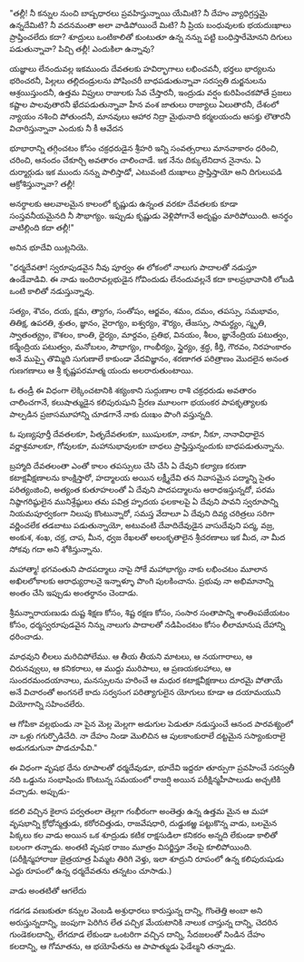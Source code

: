 ﻿"తల్లీ! నీ కన్నుల నుంచి బాష్పధారలు ప్రవహిస్తున్నాయి యేమిటి? నీ దేహం వ్యాధిగ్రస్తమై ఉన్నదేమిటి? నీ వదనమంతా అలా వాడిపోయిందే మిటి? నీ ప్రియ బంధువులకు భయదుఃఖాలు ప్రాప్తించలేదు కదా? శూద్రులు ఒంటికాలితో కుంటుతూ ఉన్న నన్ను పట్టి బంధిస్తారేమోనని దిగులు పడుతున్నావా? పిచ్చి తల్లీ! ఎందుకిలా ఉన్నావు? 

యజ్ఞాలు లేనందువల్ల ఇకముందు దేవతలకు హవిర్భాగాలు లభించవనీ, భర్తలు భార్యలను భరించరనీ, పిల్లలు తల్లిదండ్రులను పోషించరీ బాధపడుతున్నావా సరస్వతి దుర్జనులను ఆశ్రయిస్తుందనీ, ఉత్తమ విప్రులు రాజులకు సేవ చేస్తారనీ, ఇంద్రుడు వర్షం కురిపించకపోతే ప్రజలు కష్టాల పాలవుతారనీ ఖేదపడుతున్నావా హీన వంశ జాతులు రాజ్యాలు ఏలుతారనీ, దేశంలో న్యాయం నశించి పోతుందనీ, మానవులు ఆహార నిద్రా మైథునాది కర్మలయందు ఆసక్తు లౌతారనీ విచారిస్తున్నావా ఎందుకు నీ కీ ఆవేదన 

భూభారాన్ని తగ్గించటం కోసం చక్రధరుడైన శ్రీహరి ఇన్ని సంవత్సరాలు మానవాకారం ధరించి, చరించి, ఆనందం చేకూర్చి అవతారం చాలించాడే. ఇక నేను దిక్కులేనిదాన నైనాను. ఏ దుర్మార్గుడు ఇక ముందు నన్ను పాలిస్తాడో, ఎటువంటి దుఃఖాలు ప్రాప్తిస్తాయో అని దిగులుపడి ఆక్రోశిస్తున్నావా? తల్లీ! 

అనర్థాలకు ఆలవాలమైన కాలంలో కృష్ణుడు ఉన్నంత వరకూ దేవతలకు కూడా సంస్తవనీయమైనది నీ సౌభాగ్యం. ఇప్పుడు కృష్ణుడు వెళ్లిపోగానే అదృష్టం మారిపోయింది. అనర్థం వాటిల్లింది కదా తల్లీ!" 

అనిన భూదేవి యిట్లనియె. 

"ధర్మదేవతా! స్వరూపుడవైన నీవు పూర్వం ఈ లోకంలో నాలుగు పాదాలతో నడుస్తూ ఉండేవాడివి. ఈ నాడు ఇందిరావల్లభుడైన గోవిందుడు లేనందువల్లనే కదా కాలప్రభావానికి లోబడి ఒంటి కాలితో నడుస్తున్నావు. 

సత్యం, శౌచం, దయ, క్షమ, త్యాగం, సంతోషం, ఆర్జవం, శమం, దమం, తపస్సు, సమభావం, తితిక్ష, ఉపరతి, శ్రుతం, జ్ఞానం, వైరాగ్యం, ఐశ్వర్యం, శౌర్యం, తేజస్సు, సామర్థ్యం, స్మృతి, స్వాతంత్య్రం, కౌశలం, కాంతి, ధైర్యం, మార్దవం, ప్రతిభ, వినయం, శీలం, జ్ఞానేంద్రియ పటుత్వం, కర్మేంద్రియ పటుత్వం, మనోబలం, సౌభాగ్యం, గాంభీర్యం, స్థైర్యం, శ్రద్ధ, కీర్తి, గౌరవం, నిరహంకారం అనే ముప్పై తొమ్మిది సుగుణాలే కాకుండా వేదవిజ్ఞానం, శరణాగత పరిత్రాణం మొదలైన అనంత గుణగణాలు ఆ శ్రీ కృష్ణపరమాత్మ యందు అలరారుతుంటాయి. 

ఓ తండ్రీ ఈ విధంగా లెక్కించటానికి శక్యంకాని సుద్గుణాల రాశి చక్రధరుడు అవతారం చాలించగానే, కలుషాత్ముడైన కలిపురుషుని ప్రేరణ మూలంగా భయంకర పాపకృత్యాలకు పాల్పడిన ప్రజాసమూహాన్ని చూడగానే నాకు దుఃఖం పొంగి వస్తున్నది. 

ఓ పుణ్యపూర్తీ దేవతలకూ, పితృదేవతలకూ, ఋషులకూ, నాకూ, నీకూ, నానావిధాలైన వర్ణాశ్రమాలకూ, గోవులకూ, మహానుభావులకూ బాధలు ప్రాప్తిస్తున్నందుకు బాధపడుతున్నాను. 

బ్రహ్మాది దేవతలంతా ఎంతో కాలం తపస్సులు చేసి చేసి ఏ దేవుని కల్యాణ కరుణా కటాక్షవీక్షణాలను కాంక్షిస్తారో, హద్మాలయ అయిన లక్ష్మీదేవి తన నివాసమైన పద్మాన్ని సైతం పరిత్యంజించి, అత్యంత కుతూహలంతో ఏ దేవుని పాదపద్మాలను ఆరాధఇస్తున్నదో, పరమ నిష్ఠాగరిష్ఠులైన మునిశ్రేష్ఠులు తమ పవిత్ర హృదయ ఫలకాలపై ఏ దేవుని పావని స్వరూపాన్ని నియమపూర్వకంగా నిలుపు కొంటున్నారో, సమస్త వేదాలూ ఏ దేవుని దివ్య చరిత్రలు సరిగా వర్ణించలేక తడబాటు పడుతున్నాయో, అటువంటి దేవాదిదేవుడైన వాసుదేవుని పద్మ, వజ్ర, అంకుశ, శంఖ, చక్ర, చాప, మీన, ధ్వజ రేఖలతో అలంకృతాలైన శ్రీచరణాలు ఇక మీద, నా మీద సోకవు గదా అని శోకిస్తున్నాను. 

మహాత్మా! భగవంతుని పాదపద్మాలు నాపై సోకే మహాభాగ్యం నాకు లభించటం మూలాన అఖిలలోకాలకు ఆరాధ్యురాలనై ఇన్నాళ్ళూ పొంగి పులకించాను. ప్రభువు నా అభిమానాన్ని అంతం చేసి ఇప్పుడు అంతర్థానం చెందాడు. 

శ్రీమన్నారాయణుడు దుష్ట శిక్షణ కోసం, శిష్ట రక్షణ కోసం, సంసార సంతాపాన్ని శాంతింపజేయటం కోసం, ధర్మస్వరూపుడవైన నిన్ను నాలుగు పాదాలతో నడిపించటం కోసం లీలామానుష దేహాన్ని ధరించాడు. 

మాధవుని లీలలు మరిచిపోలేము. ఆ తీయ తీయని మాటలు, ఆ నయగారాలు, ఆ చిరునవ్వులు, ఆ కనికరాలు, ఆ ముద్దు మురిపాలు, ఆ ప్రణయకలహాలు, ఆ సుందరమందయానాలు, మనస్సులను హరించే ఆ మధుర కటాక్షవీక్షణాలు దూరమై పోతాయే అనే విచారంతో అంగనలే కాదు సర్వసంగ పరిత్యాగులైన యోగులు కూడా ఆ దయామయుని వియోగాన్ని సహించలేరు. 

ఆ గోపికా వల్లభుండు నా పైన మెల్ల మెల్లగా అడుగుల పెడుతూ నడుస్తుంచే ఆనంద పారవశ్యంలో నా ఒళ్లు గగుర్పొడిచేది. నా దేహం నిండా మొలిచిన ఆ పులకాంకురాలే దట్టమైన సస్యాంకురాలై అడుగడుగునా పొడచూపేవి." 

ఈ విధంగా వృషభ ధేను రూపాలతో ధర్మదేవుడూ, భూదేవి ఇద్దరూ తూర్పుగా ప్రవహించే సరస్వతీ నది ఒడ్డును సంభాషించు కొంటున్న సమయంలో రాజర్షి అయిన పరీక్షిన్మహీపాలుడు అచ్చటికి వచ్చాడు. అప్పుడు- 

కదలి వచ్చిన కైలాస పర్వతంలా తెల్లగా గంభీరంగా అంతెత్తు ఉన్న ఉత్తమ మైన ఆ మహా వృషభాన్ని క్రోధోన్మత్తుడు, కఠోరచిత్తుడు, రాజవేషధారి, దుడ్డుకఱ్ఱ పట్టుకొన్న వాడు, బలమైన పిక్కలు కల వాడు అయిన ఒక శూద్రుడు కటిక రాక్షసుడిలా కనికరం అన్నది లేకుండా కాలితో బలంగా తన్నాడు. అంతటి వృషభ రాజం మూత్రం విసర్జిస్తూ నేలపై కూలిపోయింది. (పరీక్షిన్మహారాజు జైత్రయాత్ర పిమ్మట తిరిగి వెళ్తు, ఇలా శూద్రుని రూపంలో ఉన్న కలిపురుషుడు ఎద్దు రూపంలో ఉన్న ధర్మదేవతను తన్నటం చూసాడు.) 

వాడు అంతటితో ఆగలేదు 

గడగడ వణుకుతూ కన్నుల వెంబడి అశ్రుధారలు కారుస్తున్న దాన్ని, గొంతెత్తి అంబా అని అరుస్తున్నదాన్ని, జంపుగా పెరిగిన లేత పచ్చిక మేయటానికి నాలుక చాస్తున్న దాన్ని, చెదరిన గుండెకలదాన్ని, లేగదూడ లేకుండా ఒంటరిగా వచ్చిన దాన్ని, సేదజలంతో నిండిన దేహం కలదాన్ని, ఆ గోమాతను, ఆ భయోపేతను ఆ పాపాత్ముడు ఫెడేల్మని తన్నాడు. 

